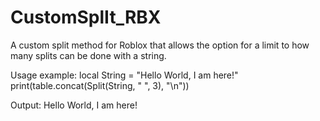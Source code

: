 # CustomSplIt_RBX
A custom split method for Roblox that allows the option for a limit to how many splits can be done with a string.

Usage example:
local String = "Hello World, I am here!"
print(table.concat(Split(String, " ", 3), "\n"))

Output:
Hello
World,
I
am here!
